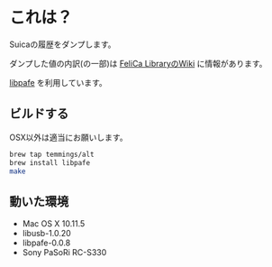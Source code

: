 # これは？

Suicaの履歴をダンプします。

ダンプした値の内訳(の一部)は
[FeliCa LibraryのWiki](https://osdn.jp/projects/felicalib/wiki/suica)
に情報があります。

[libpafe](http://homepage3.nifty.com/slokar/pasori/libpafe.html) を利用しています。

## ビルドする

OSX以外は適当にお願いします。

```bash
brew tap temmings/alt
brew install libpafe
make
```

## 動いた環境

- Mac OS X 10.11.5
- libusb-1.0.20
- libpafe-0.0.8
- Sony PaSoRi RC-S330
